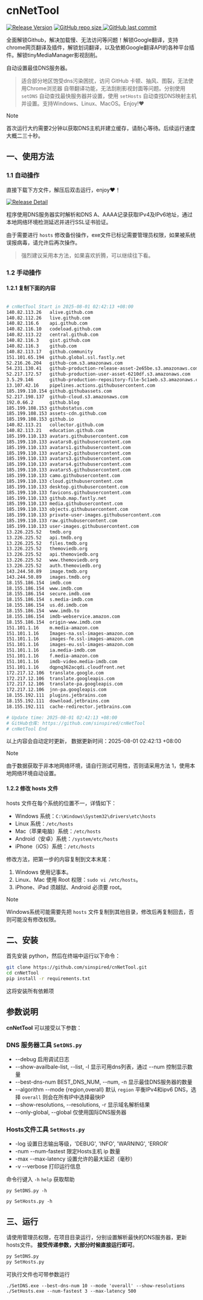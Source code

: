 # cnNetTool

[![Release Version](https://img.shields.io/github/v/release/sinspired/cnNetTool?display_name=tag&logo=github&label=Release)](https://github.com/sinspired/cnNetTool/releases/latest)
[![GitHub repo size](https://img.shields.io/github/repo-size/sinspired/cnNetTool?logo=github)
](https://github.com/sinspired/cnNetTool)
[![GitHub last commit](https://img.shields.io/github/last-commit/sinspired/cnNetTool?logo=github&label=最后提交：)](ttps://github.com/sinspired/cnNetTool)

全面解锁Github，解决加载慢、无法访问等问题！解锁Google翻译，支持chrome网页翻译及插件，解锁划词翻译，以及依赖Google翻译API的各种平台插件。解锁tinyMediaManager影视刮削。

自动设置最佳DNS服务器。

> 适合部分地区饱受dns污染困扰，访问 GitHub 卡顿、抽风、图裂，无法使用Chrome浏览器 自带翻译功能，无法刮削影视封面等问题。分别使用 `setDNS` 自动查找最快服务器并设置，使用 `setHosts` 自动查找DNS映射主机并设置。支持Windows、Linux、MacOS。Enjoy!❤

> [!NOTE]
> 首次运行大约需要2分钟以获取DNS主机并建立缓存，请耐心等待。后续运行速度大概二三十秒。

## 一、使用方法

### 1.1 自动操作

直接下载下方文件，解压后双击运行，enjoy❤！

[![Release Detail](https://img.shields.io/github/v/release/sinspired/cnNetTool?sort=date&display_name=release&logo=github&label=Release)](https://github.com/sinspired/cnNetTool/releases/latest)

程序使用DNS服务器实时解析和DNS A、AAAA记录获取IPv4及IPv6地址，通过本地网络环境检测延迟并进行SSL证书验证。

由于需要进行 `hosts` 修改备份操作，exe文件已标记需要管理员权限，如果被系统误报病毒，请允许后再次操作。

> 强烈建议采用本方法，如果喜欢折腾，可以继续往下看。

### 1.2 手动操作

#### 1.2.1 复制下面的内容

```bash

# cnNetTool Start in 2025-08-01 02:42:13 +08:00
140.82.113.26	alive.github.com
140.82.112.26	live.github.com
140.82.116.6	api.github.com
140.82.116.10	codeload.github.com
140.82.113.22	central.github.com
140.82.116.3	gist.github.com
140.82.116.3	github.com
140.82.113.17	github.community
151.101.65.194	github.global.ssl.fastly.net
52.216.26.204	github-com.s3.amazonaws.com
54.231.130.41	github-production-release-asset-2e65be.s3.amazonaws.com
52.217.172.57	github-production-user-asset-6210df.s3.amazonaws.com
3.5.29.146		github-production-repository-file-5c1aeb.s3.amazonaws.com
13.107.42.16	pipelines.actions.githubusercontent.com
185.199.110.154	github.githubassets.com
52.217.198.137	github-cloud.s3.amazonaws.com
192.0.66.2		github.blog
185.199.108.153	githubstatus.com
185.199.108.153	assets-cdn.github.com
185.199.108.153	github.io
140.82.113.21	collector.github.com
140.82.113.21	education.github.com
185.199.110.133	avatars.githubusercontent.com
185.199.110.133	avatars0.githubusercontent.com
185.199.110.133	avatars1.githubusercontent.com
185.199.110.133	avatars2.githubusercontent.com
185.199.110.133	avatars3.githubusercontent.com
185.199.110.133	avatars4.githubusercontent.com
185.199.110.133	avatars5.githubusercontent.com
185.199.110.133	camo.githubusercontent.com
185.199.110.133	cloud.githubusercontent.com
185.199.110.133	desktop.githubusercontent.com
185.199.110.133	favicons.githubusercontent.com
185.199.110.133	github.map.fastly.net
185.199.110.133	media.githubusercontent.com
185.199.110.133	objects.githubusercontent.com
185.199.110.133	private-user-images.githubusercontent.com
185.199.110.133	raw.githubusercontent.com
185.199.110.133	user-images.githubusercontent.com
13.226.225.52	tmdb.org
13.226.225.52	api.tmdb.org
13.226.225.52	files.tmdb.org
13.226.225.52	themoviedb.org
13.226.225.52	api.themoviedb.org
13.226.225.52	www.themoviedb.org
13.226.225.52	auth.themoviedb.org
143.244.50.89	image.tmdb.org
143.244.50.89	images.tmdb.org
18.155.186.154	imdb.com
18.155.186.154	www.imdb.com
18.155.186.154	secure.imdb.com
18.155.186.154	s.media-imdb.com
18.155.186.154	us.dd.imdb.com
18.155.186.154	www.imdb.to
18.155.186.154	imdb-webservice.amazon.com
18.155.186.154	origin-www.imdb.com
151.101.1.16	m.media-amazon.com
151.101.1.16	Images-na.ssl-images-amazon.com
151.101.1.16	images-fe.ssl-images-amazon.com
151.101.1.16	images-eu.ssl-images-amazon.com
151.101.1.16	ia.media-imdb.com
151.101.1.16	f.media-amazon.com
151.101.1.16	imdb-video.media-imdb.com
151.101.1.16	dqpnq362acqdi.cloudfront.net
172.217.12.106	translate.google.com
172.217.12.106	translate.googleapis.com
172.217.12.106	translate-pa.googleapis.com
172.217.12.106	jnn-pa.googleapis.com
18.155.192.111	plugins.jetbrains.com
18.155.192.111	download.jetbrains.com
18.155.192.111	cache-redirector.jetbrains.com

# Update time: 2025-08-01 02:42:13 +08:00
# GitHub仓库: https://github.com/sinspired/cnNetTool
# cnNetTool End

```

以上内容会自动定时更新， 数据更新时间：2025-08-01 02:42:13 +08:00

> [!NOTE]
> 由于数据获取于非本地网络环境，请自行测试可用性，否则请采用方法 1，使用本地网络环境自动设置。

#### 1.2.2 修改 hosts 文件

hosts 文件在每个系统的位置不一，详情如下：
- Windows 系统：`C:\Windows\System32\drivers\etc\hosts`
- Linux 系统：`/etc/hosts`
- Mac（苹果电脑）系统：`/etc/hosts`
- Android（安卓）系统：`/system/etc/hosts`
- iPhone（iOS）系统：`/etc/hosts`

修改方法，把第一步的内容复制到文本末尾：

1. Windows 使用记事本。
2. Linux、Mac 使用 Root 权限：`sudo vi /etc/hosts`。
3. iPhone、iPad 须越狱、Android 必须要 root。

> [!NOTE]
> Windows系统可能需要先把 `hosts` 文件复制到其他目录，修改后再复制回去，否则可能没有修改权限。

## 二、安装

首先安装 python，然后在终端中运行以下命令：

```bash
git clone https://github.com/sinspired/cnNetTool.git
cd cnNetTool
pip install -r requirements.txt
```
这将安装所有依赖项

## 参数说明

**cnNetTool** 可以接受以下参数：

### DNS 服务器工具 `SetDNS.py`

* --debug 启用调试日志
* --show-availbale-list, --list, -l 显示可用dns列表，通过 --num 控制显示数量
* --best-dns-num BEST_DNS_NUM, --num, -n 显示最佳DNS服务器的数量
* --algorithm --mode {region,overall} 默认 `region` 平衡IPv4和ipv6 DNS，选择 `overall` 则会在所有IP中选择最快IP
* --show-resolutions, --resolutions, -r 显示域名解析结果
* --only-global, --global 仅使用国际DNS服务器

### Hosts文件工具 `SetHosts.py`

* -log 设置日志输出等级，'DEBUG', 'INFO', 'WARNING', 'ERROR'
* -num --num-fastest 限定Hosts主机 ip 数量
* -max --max-latency 设置允许的最大延迟（毫秒）
* -v --verbose 打印运行信息

命令行键入 `-h` `help` 获取帮助

`py SetDNS.py -h`

`py SetHosts.py -h`

## 三、运行

请使用管理员权限，在项目目录运行，分别设置解析最快的DNS服务器，更新hosts文件。 **接受传递参数，大部分时候直接运行即可**。

```bash
py SetDNS.py 
py SetHosts.py
```
可执行文件也可带参数运行
```pwsh
./SetDNS.exe --best-dns-num 10 --mode 'overall' --show-resolutions
./SetHosts.exe --num-fastest 3 --max-latency 500 
```


